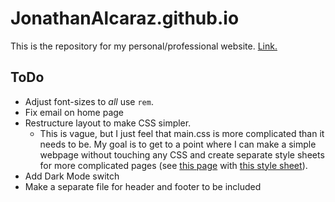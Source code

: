 # JonathanAlcaraz.github.io
This is the repository for my personal/professional website. [Link.](https://jonathanalcaraz.github.io)

## ToDo

+ Adjust font-sizes to *all* use `rem`.
+ Fix email on home page
+ Restructure layout to make CSS simpler.
  - This is vague, but I just feel that main.css is more complicated than it needs to be. My goal is to get to a point where I can make a simple webpage without touching any CSS and create separate style sheets for more complicated pages (see [this page](https://JonathanAlcaraz.github.io/teaching/topqualprep20) with [this style sheet](/assets/main.css)).
+ Add Dark Mode switch
+ Make a separate file for header and footer to be included
